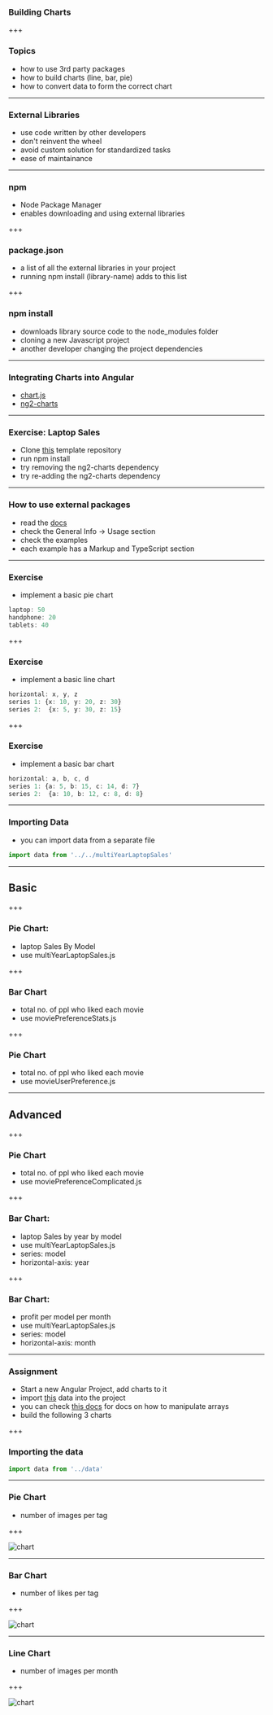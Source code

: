 ### Building Charts

+++

### Topics

- how to use 3rd party packages
- how to build charts (line, bar, pie)
- how to convert data to form the correct chart

---

### External Libraries

- use code written by other developers
- don't reinvent the wheel
- avoid custom solution for standardized tasks
- ease of maintainance

---

### npm

- Node Package Manager
- enables downloading and using external libraries

+++

### package.json

- a list of all the external libraries in your project
- running <span class="text-blue">npm install (library-name)</span> adds to this list

+++

### npm install

- downloads library source code to the <span class="text-blue">node_modules</span> folder
- cloning a new Javascript project
- another developer changing the project dependencies 

---

### Integrating Charts into Angular

- [chart.js](https://www.chartjs.org/)
- [ng2-charts](https://valor-software.com/ng2-charts)

---

### Exercise: Laptop Sales

- Clone [this](https://github.com/cmh114933/data-dashboard-example) template repository
- run <span class="text-gold">npm install</span>
- try removing the <span class="text-gold">ng2-charts</span> dependency
- try re-adding the <span class="text-gold">ng2-charts</span> dependency

---

### How to use external packages

- read the [docs](https://valor-software.com/ng2-charts)
- check the <span class="text-gold">General Info -> Usage</span> section
- check the examples
- each example has a <span class="text-gold">Markup</span> and <span class="text-gold">TypeScript</span> section

---
### Exercise

- implement a basic pie chart

```ts
laptop: 50
handphone: 20
tablets: 40
```

+++
### Exercise

- implement a basic line chart

```ts
horizontal: x, y, z
series 1: {x: 10, y: 20, z: 30}
series 2:  {x: 5, y: 30, z: 15}
```

+++

### Exercise


- implement a basic bar chart

```ts
horizontal: a, b, c, d
series 1: {a: 5, b: 15, c: 14, d: 7}
series 2:  {a: 10, b: 12, c: 8, d: 8}
```

---

### Importing Data

- you can import data from a separate file

```ts
import data from '../../multiYearLaptopSales'
```

---

## Basic

+++

### Pie Chart: 

- <span class='text-gold'>laptop Sales By Model</span>
- use <span class='text-gold'>multiYearLaptopSales.js</span>

+++

### Bar Chart

- <span class='text-gold'>total no. of ppl who liked each movie</span>
- use <span class='text-gold'>moviePreferenceStats.js</span>


+++

### Pie Chart

- <span class='text-gold'>total no. of ppl who liked each movie</span>
- use <span class='text-gold'>movieUserPreference.js</span>

---

## Advanced

+++

### Pie Chart

- <span class='text-gold'>total no. of ppl who liked each movie</span>
- use <span class='text-gold'>moviePreferenceComplicated.js</span>

+++

### Bar Chart: 

- <span class='text-gold'>laptop Sales by year by model</span>
- use <span class='text-gold'>multiYearLaptopSales.js</span>
- series: model
- horizontal-axis: year

+++

### Bar Chart: 

- <span class='text-gold'>profit per model per month</span>
- use <span class='text-gold'>multiYearLaptopSales.js</span>
- series: model
- horizontal-axis: month

---

### Assignment

- Start a new Angular Project, add charts to it
- import [this](https://gist.githubusercontent.com/mingxiangchan/e62818b558c28d61c412cd8362a4a200/raw/c1939a60186d4587b182c0d8e2ebcf0dd34e5a35/data.js) data into the project
- you can check [this docs](https://devdocs.io/javascript/global_objects/array) for docs on how to manipulate arrays
- build the following 3 charts

+++

### Importing the data

```ts
import data from '../data'
```

---

### Pie Chart

- number of images per tag

+++

![chart](pie_chart_1.png)

---

### Bar Chart

- number of likes per tag

+++

![chart](bar_chart.png)

---

### Line Chart

- number of images per month

+++

![chart](line_chart.png)


